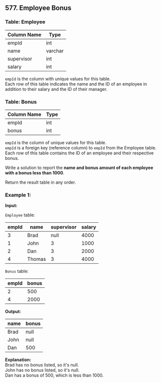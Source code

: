 ## 577. Employee Bonus

### Table: Employee

| Column Name | Type    |
|-------------|---------|
| empId       | int     |
| name        | varchar |
| supervisor  | int     |
| salary      | int     |

`empId` is the column with unique values for this table.  
Each row of this table indicates the name and the ID of an employee in addition to their salary and the ID of their manager.

### Table: Bonus

| Column Name | Type |
|-------------|------|
| empId       | int  |
| bonus       | int  |

`empId` is the column of unique values for this table.  
`empId` is a foreign key (reference column) to `empId` from the Employee table.  
Each row of this table contains the ID of an employee and their respective bonus.

Write a solution to report the **name and bonus amount of each employee with a bonus less than 1000**.

Return the result table in any order.

### Example 1:

**Input:**

`Employee` table:

| empId | name   | supervisor | salary |
|-------|--------|------------|--------|
| 3     | Brad   | null       | 4000   |
| 1     | John   | 3          | 1000   |
| 2     | Dan    | 3          | 2000   |
| 4     | Thomas | 3          | 4000   |

`Bonus` table:

| empId | bonus |
|-------|-------|
| 2     | 500   |
| 4     | 2000  |

**Output:**

| name | bonus |
|------|-------|
| Brad | null  |
| John | null  |
| Dan  | 500   |

**Explanation:**  
Brad has no bonus listed, so it's null.  
John has no bonus listed, so it's null.  
Dan has a bonus of 500, which is less than 1000.
